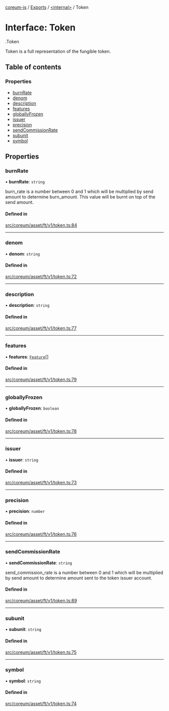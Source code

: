 [coreum-js](../README.md) / [Exports](../modules.md) / [<internal\>](../modules/internal_.md) / Token

# Interface: Token

[<internal>](../modules/internal_.md).Token

Token is a full representation of the fungible token.

## Table of contents

### Properties

- [burnRate](internal_.Token.md#burnrate)
- [denom](internal_.Token.md#denom)
- [description](internal_.Token.md#description)
- [features](internal_.Token.md#features)
- [globallyFrozen](internal_.Token.md#globallyfrozen)
- [issuer](internal_.Token.md#issuer)
- [precision](internal_.Token.md#precision)
- [sendCommissionRate](internal_.Token.md#sendcommissionrate)
- [subunit](internal_.Token.md#subunit)
- [symbol](internal_.Token.md#symbol)

## Properties

### burnRate

• **burnRate**: `string`

burn_rate is a number between 0 and 1 which will be multiplied by send amount to determine
burn_amount. This value will be burnt on top of the send amount.

#### Defined in

[src/coreum/asset/ft/v1/token.ts:84](https://github.com/CooperFoundation/coreum-js/blob/54a22f0/src/coreum/asset/ft/v1/token.ts#L84)

___

### denom

• **denom**: `string`

#### Defined in

[src/coreum/asset/ft/v1/token.ts:72](https://github.com/CooperFoundation/coreum-js/blob/54a22f0/src/coreum/asset/ft/v1/token.ts#L72)

___

### description

• **description**: `string`

#### Defined in

[src/coreum/asset/ft/v1/token.ts:77](https://github.com/CooperFoundation/coreum-js/blob/54a22f0/src/coreum/asset/ft/v1/token.ts#L77)

___

### features

• **features**: [`Feature`](../enums/internal_.Feature.md)[]

#### Defined in

[src/coreum/asset/ft/v1/token.ts:79](https://github.com/CooperFoundation/coreum-js/blob/54a22f0/src/coreum/asset/ft/v1/token.ts#L79)

___

### globallyFrozen

• **globallyFrozen**: `boolean`

#### Defined in

[src/coreum/asset/ft/v1/token.ts:78](https://github.com/CooperFoundation/coreum-js/blob/54a22f0/src/coreum/asset/ft/v1/token.ts#L78)

___

### issuer

• **issuer**: `string`

#### Defined in

[src/coreum/asset/ft/v1/token.ts:73](https://github.com/CooperFoundation/coreum-js/blob/54a22f0/src/coreum/asset/ft/v1/token.ts#L73)

___

### precision

• **precision**: `number`

#### Defined in

[src/coreum/asset/ft/v1/token.ts:76](https://github.com/CooperFoundation/coreum-js/blob/54a22f0/src/coreum/asset/ft/v1/token.ts#L76)

___

### sendCommissionRate

• **sendCommissionRate**: `string`

send_commission_rate is a number between 0 and 1 which will be multiplied by send amount to determine
amount sent to the token issuer account.

#### Defined in

[src/coreum/asset/ft/v1/token.ts:89](https://github.com/CooperFoundation/coreum-js/blob/54a22f0/src/coreum/asset/ft/v1/token.ts#L89)

___

### subunit

• **subunit**: `string`

#### Defined in

[src/coreum/asset/ft/v1/token.ts:75](https://github.com/CooperFoundation/coreum-js/blob/54a22f0/src/coreum/asset/ft/v1/token.ts#L75)

___

### symbol

• **symbol**: `string`

#### Defined in

[src/coreum/asset/ft/v1/token.ts:74](https://github.com/CooperFoundation/coreum-js/blob/54a22f0/src/coreum/asset/ft/v1/token.ts#L74)
